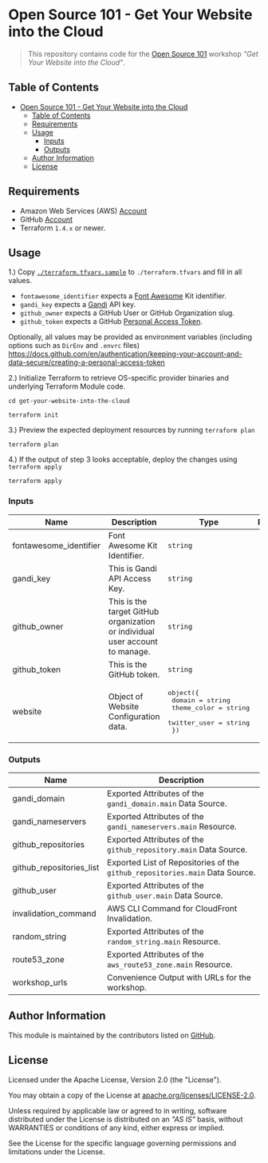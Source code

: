 # Open Source 101 - Get Your Website into the Cloud

> This repository contains code for the [Open Source 101](https://opensource101.com) workshop _"Get Your Website into the Cloud"_.

## Table of Contents

<!-- TOC -->
* [Open Source 101 - Get Your Website into the Cloud](#open-source-101---get-your-website-into-the-cloud)
  * [Table of Contents](#table-of-contents)
  * [Requirements](#requirements)
  * [Usage](#usage)
    * [Inputs](#inputs)
    * [Outputs](#outputs)
  * [Author Information](#author-information)
  * [License](#license)
<!-- TOC -->

## Requirements

* Amazon Web Services (AWS) [Account](https://aws.amazon.com/account/)
* GitHub [Account](https://github.com/join)
* Terraform `1.4.x` or newer.

## Usage

1.) Copy [`./terraform.tfvars.sample`](./terraform.tfvars.sample) to `./terraform.tfvars` and fill in all values.

* `fontawesome_identifier` expects a [Font Awesome](https://fontawesome.com) Kit identifier.
* `gandi_key` expects a [Gandi](https://www.gandi.net/en/solutions/api) API key.
* `github_owner` expects a GitHub User or GitHub Organization slug.
* `github_token` expects a GitHub [Personal Access Token](https://docs.github.com/en/authentication/keeping-your-account-and-data-secure/creating-a-personal-access-token).

Optionally, all values may be provided as environment variables (including options such as `DirEnv` and `.envrc` files)
https://docs.github.com/en/authentication/keeping-your-account-and-data-secure/creating-a-personal-access-token

2.) Initialize Terraform to retrieve OS-specific provider binaries and underlying Terraform Module code.

```shell
cd get-your-website-into-the-cloud

terraform init
```

3.) Preview the expected deployment resources by running `terraform plan`

```shell
terraform plan
```

4.) If the output of step 3 looks acceptable, deploy the changes using `terraform apply`

```shell
terraform apply
```

<!-- BEGIN_TF_DOCS -->
### Inputs

| Name | Description | Type | Required |
|------|-------------|------|:--------:|
| fontawesome_identifier | Font Awesome Kit Identifier. | `string` | yes |
| gandi_key | This is Gandi API Access Key. | `string` | yes |
| github_owner | This is the target GitHub organization or individual user account to manage. | `string` | yes |
| github_token | This is the GitHub token. | `string` | yes |
| website | Object of Website Configuration data. | <pre>object({<br>    domain       = string<br>    theme_color  = string<br>    twitter_user = string<br>  })</pre> | no |

### Outputs

| Name | Description |
|------|-------------|
| gandi_domain | Exported Attributes of the `gandi_domain.main` Data Source. |
| gandi_nameservers | Exported Attributes of the `gandi_nameservers.main` Resource. |
| github_repositories | Exported Attributes of the `github_repository.main` Data Source. |
| github_repositories_list | Exported List of Repositories of the `github_repositories.main` Data Source. |
| github_user | Exported Attributes of the `github_user.main` Data Source. |
| invalidation_command | AWS CLI Command for CloudFront Invalidation. |
| random_string | Exported Attributes of the `random_string.main` Resource. |
| route53_zone | Exported Attributes of the `aws_route53_zone.main` Resource. |
| workshop_urls | Convenience Output with URLs for the workshop. |
<!-- END_TF_DOCS -->

## Author Information

This module is maintained by the contributors listed on [GitHub](https://github.com/ksatirli/get-your-website-into-the-cloud/graphs/contributors).

## License

Licensed under the Apache License, Version 2.0 (the "License").

You may obtain a copy of the License at [apache.org/licenses/LICENSE-2.0](http://www.apache.org/licenses/LICENSE-2.0).

Unless required by applicable law or agreed to in writing, software distributed under the License is distributed on an _"AS IS"_ basis, without WARRANTIES or conditions of any kind, either express or implied.

See the License for the specific language governing permissions and limitations under the License.
